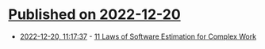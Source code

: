 # [Published on 2022-12-20](index.md)

* [2022-12-20, 11:17:37](https://lobste.rs/s/zawvnf/11_laws_software_estimation_for_complex) - [11 Laws of Software Estimation for Complex Work](https://mdalmijn.com/p/11-laws-of-software-estimation-for-complex-work)
